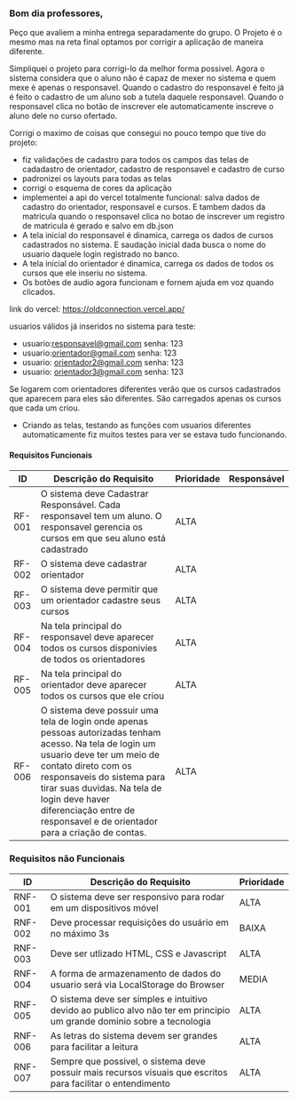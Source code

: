 
### Bom dia professores, 

Peço que avaliem a minha entrega separadamente do grupo. O Projeto é o mesmo mas na reta final optamos por corrigir a aplicação de maneira diferente.


Simpliquei o projeto para corrigi-lo da melhor forma possivel. Agora o sistema considera que o aluno não é capaz de mexer no sistema 
e quem mexe é apenas o responsavel. Quando o cadastro do responsavel é feito já é feito o cadastro de um aluno sob a tutela daquele responsavel.
Quando o responsavel clica no botão de inscrever ele automaticamente inscreve o aluno dele no curso ofertado.

Corrigi o maximo de coisas que consegui no pouco tempo que tive do projeto:

* fiz validações de cadastro para todos os campos das telas de cadadastro de orientador, cadastro de responsavel e cadastro de curso
* padronizei os layouts para todas as telas
* corrigi o esquema de cores da aplicação
* implementei a api do vercel totalmente funcional: salva dados de cadastro do orientador, responsavel e cursos. E tambem dados da matricula
   quando o responsavel clica no botao de inscrever um registro de matricula é gerado e salvo em db.json
* A tela inicial do responsavel é dinamica, carrega os dados de cursos cadastrados no sistema. E saudação inicial dada busca o nome do usuario daquele login registrado no banco.
* A tela inicial do orientador é dinamica, carrega os dados de todos os cursos que ele inseriu no sistema.
* Os botões de audio agora funcionam e fornem ajuda em voz quando clicados.


link do vercel: https://oldconnection.vercel.app/

usuarios válidos já inseridos no sistema para teste:

* usuario:responsavel@gmail.com       senha: 123
* usuario:orientador@gmail.com        senha: 123
* usuario: orientador2@gmail.com      senha: 123
* usuario: orientador3@gmail.com      senha: 123


Se logarem com orientadores diferentes verão que os cursos cadastrados que aparecem para eles são diferentes. São carregados apenas os cursos que cada um criou.

* Criando as telas, testando as funções com usuarios diferentes automaticamente fiz muitos testes para ver se estava tudo funcionando.




#### Requisitos Funcionais

|ID    | Descrição do Requisito  | Prioridade | Responsável |
|------|-----------------------------------------|----| ----|
|RF-001| O sistema deve Cadastrar Responsável. Cada responsavel tem um aluno. O responsavel gerencia os cursos em que seu aluno está cadastrado | ALTA |  |
|RF-002| O sistema deve cadastrar orientador   | ALTA | |
|RF-003| O sistema deve permitir que um orientador cadastre seus cursos | ALTA | |
|RF-004| Na tela principal do responsavel deve aparecer todos os cursos disponivies de todos os orientadores  | ALTA | |
|RF-005| Na tela principal do orientador deve aparecer todos os cursos que ele criou  | ALTA | |
|RF-006| O sistema deve possuir uma tela de login onde apenas pessoas autorizadas tenham acesso. Na tela de login um usuario deve ter um meio de contato direto com os responsaveis do sistema para tirar suas duvidas. Na tela de login deve haver diferenciação entre de responsavel e de orientador para a criação de contas.   | ALTA | |



### Requisitos não Funcionais

|ID     | Descrição do Requisito  |Prioridade |
|-------|-------------------------|----|
|RNF-001| O sistema deve ser responsivo para rodar em um dispositivos móvel | ALTA | 
|RNF-002| Deve processar requisições do usuário em no máximo 3s |  BAIXA | 
|RNF-003| Deve ser utlizado HTML, CSS e Javascript |  ALTA | 
|RNF-004| A forma de armazenamento de dados do usuario será via LocalStorage do Browser |  MEDIA | 
|RNF-005| O sistema deve ser simples e intuitivo devido ao publico alvo não ter em principio um grande dominio sobre a tecnologia |  ALTA | 
|RNF-006| As letras do sistema devem ser grandes para facilitar a leitura |  ALTA | 
|RNF-007| Sempre que possivel, o sistema deve possuir mais recursos visuais que escritos para facilitar o entendimento |  ALTA | 



